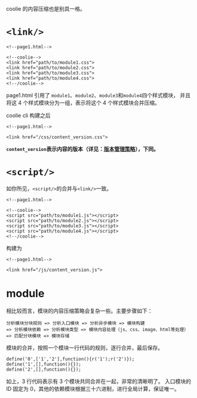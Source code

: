 coolie 的内容压缩也是别具一格。

# `<link/>`
```
<!--page1.html-->

<!--coolie-->
<link href="path/to/module1.css">
<link href="path/to/module2.css">
<link href="path/to/module3.css">
<link href="path/to/module4.css">
<!--/coolie-->
```

page1.html 引用了 `module1`、`module2`、`module3`和`module4`四个样式模块，
并且将这 4 个样式模块分为一组，表示将这个 4 个样式模块合并压缩。

coolie cli 构建之后
```
<!--page1.html-->

<link href="/css/content_version.css">
```


**`content_version`表示内容的版本（详见：[版本管理策略](./version-management.md)），下同。**



# `<script/>`
如你所见，`<script/>`的合并与`<link/>`一致。
```
<!--page1.html-->

<!--coolie-->
<script src="path/to/module1.js"></script>
<script src="path/to/module2.js"></script>
<script src="path/to/module3.js"></script>
<script src="path/to/module4.js"></script>
<!--/coolie-->
```

构建为

```
<!--page1.html-->

<link href="/js/content_version.js">
```



# module
相比较而言，模块的内容压缩策略会复杂一些。主要步骤如下：
```
分析模块分块规则 => 分析入口模块 => 分析异步模块 => 模块构建
=> 分析模块依赖 => 分析模块类型 => 模块内容处理（js、css、image、html等处理）
=> 匹配分块模块 => 模块存储
```

模块的合并，按照一个模块一行代码的规则，逐行合并，最后保存。

```
define('0',['1','2'],function(){r('1');r('2')});
define('1',[],function(){});
define('2',[],function(){});
```

如上，3 行代码表示有 3 个模块共同合并在一起，非常的清晰明了。
入口模块的 ID 固定为 0，其他的依赖模块根据三十六进制，进行全局计算，保证唯一。




